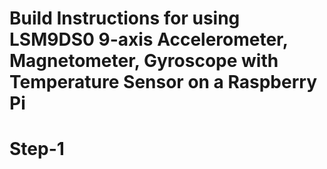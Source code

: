 # Build Instructions for using LSM9DS0 9-axis Accelerometer, Magnetometer, Gyroscope with Temperature Sensor on a Raspberry Pi

# Step-1

